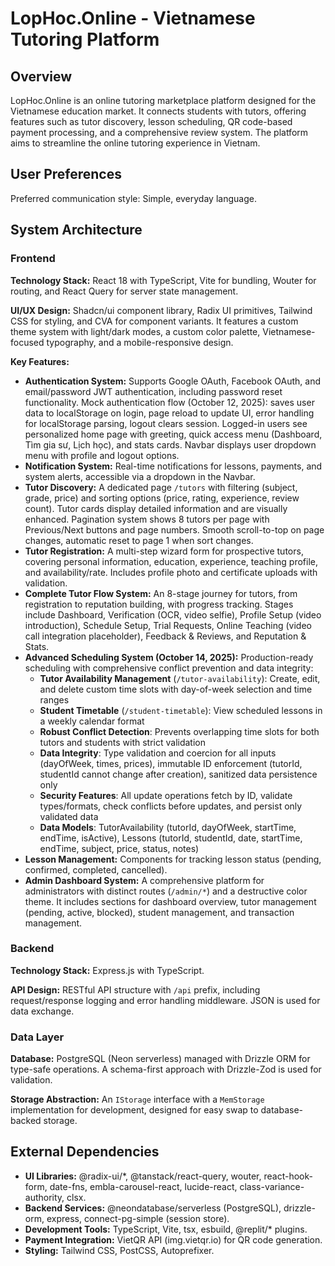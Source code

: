 # LopHoc.Online - Vietnamese Tutoring Platform

## Overview

LopHoc.Online is an online tutoring marketplace platform designed for the Vietnamese education market. It connects students with tutors, offering features such as tutor discovery, lesson scheduling, QR code-based payment processing, and a comprehensive review system. The platform aims to streamline the online tutoring experience in Vietnam.

## User Preferences

Preferred communication style: Simple, everyday language.

## System Architecture

### Frontend

**Technology Stack:** React 18 with TypeScript, Vite for bundling, Wouter for routing, and React Query for server state management.

**UI/UX Design:** Shadcn/ui component library, Radix UI primitives, Tailwind CSS for styling, and CVA for component variants. It features a custom theme system with light/dark modes, a custom color palette, Vietnamese-focused typography, and a mobile-responsive design.

**Key Features:**

*   **Authentication System:** Supports Google OAuth, Facebook OAuth, and email/password JWT authentication, including password reset functionality. Mock authentication flow (October 12, 2025): saves user data to localStorage on login, page reload to update UI, error handling for localStorage parsing, logout clears session. Logged-in users see personalized home page with greeting, quick access menu (Dashboard, Tìm gia sư, Lịch học), and stats cards. Navbar displays user dropdown menu with profile and logout options.
*   **Notification System:** Real-time notifications for lessons, payments, and system alerts, accessible via a dropdown in the Navbar.
*   **Tutor Discovery:** A dedicated page `/tutors` with filtering (subject, grade, price) and sorting options (price, rating, experience, review count). Tutor cards display detailed information and are visually enhanced. Pagination system shows 8 tutors per page with Previous/Next buttons and page numbers. Smooth scroll-to-top on page changes, automatic reset to page 1 when sort changes.
*   **Tutor Registration:** A multi-step wizard form for prospective tutors, covering personal information, education, experience, teaching profile, and availability/rate. Includes profile photo and certificate uploads with validation.
*   **Complete Tutor Flow System:** An 8-stage journey for tutors, from registration to reputation building, with progress tracking. Stages include Dashboard, Verification (OCR, video selfie), Profile Setup (video introduction), Schedule Setup, Trial Requests, Online Teaching (video call integration placeholder), Feedback & Reviews, and Reputation & Stats.
*   **Advanced Scheduling System (October 14, 2025):** Production-ready scheduling with comprehensive conflict prevention and data integrity:
    - **Tutor Availability Management** (`/tutor-availability`): Create, edit, and delete custom time slots with day-of-week selection and time ranges
    - **Student Timetable** (`/student-timetable`): View scheduled lessons in a weekly calendar format
    - **Robust Conflict Detection**: Prevents overlapping time slots for both tutors and students with strict validation
    - **Data Integrity**: Type validation and coercion for all inputs (dayOfWeek, times, prices), immutable ID enforcement (tutorId, studentId cannot change after creation), sanitized data persistence only
    - **Security Features**: All update operations fetch by ID, validate types/formats, check conflicts before updates, and persist only validated data
    - **Data Models**: TutorAvailability (tutorId, dayOfWeek, startTime, endTime, isActive), Lessons (tutorId, studentId, date, startTime, endTime, subject, price, status, notes)
*   **Lesson Management:** Components for tracking lesson status (pending, confirmed, completed, cancelled).
*   **Admin Dashboard System:** A comprehensive platform for administrators with distinct routes (`/admin/*`) and a destructive color theme. It includes sections for dashboard overview, tutor management (pending, active, blocked), student management, and transaction management.

### Backend

**Technology Stack:** Express.js with TypeScript.

**API Design:** RESTful API structure with `/api` prefix, including request/response logging and error handling middleware. JSON is used for data exchange.

### Data Layer

**Database:** PostgreSQL (Neon serverless) managed with Drizzle ORM for type-safe operations. A schema-first approach with Drizzle-Zod is used for validation.

**Storage Abstraction:** An `IStorage` interface with a `MemStorage` implementation for development, designed for easy swap to database-backed storage.

## External Dependencies

*   **UI Libraries:** @radix-ui/*, @tanstack/react-query, wouter, react-hook-form, date-fns, embla-carousel-react, lucide-react, class-variance-authority, clsx.
*   **Backend Services:** @neondatabase/serverless (PostgreSQL), drizzle-orm, express, connect-pg-simple (session store).
*   **Development Tools:** TypeScript, Vite, tsx, esbuild, @replit/* plugins.
*   **Payment Integration:** VietQR API (img.vietqr.io) for QR code generation.
*   **Styling:** Tailwind CSS, PostCSS, Autoprefixer.